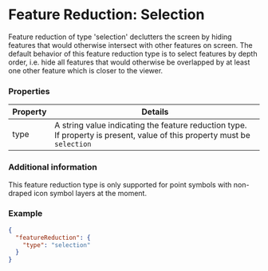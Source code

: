 # Feature Reduction: Selection

Feature reduction of type 'selection' declutters the screen by hiding features that would otherwise intersect with other features on screen. The default behavior of this feature reduction type is to select features by depth order, i.e. hide all features that would otherwise be overlapped by at least one other feature which is closer to the viewer.

### Properties

| Property | Details
| --- | ---
| type | A string value indicating the feature reduction type.<br>If property is present, value of this property must be `selection`


### Additional information

This feature reduction type is only supported for point symbols with non-draped icon symbol layers at the moment.

### Example

```json
{
  "featureReduction": {
    "type": "selection"
  }
}
```

